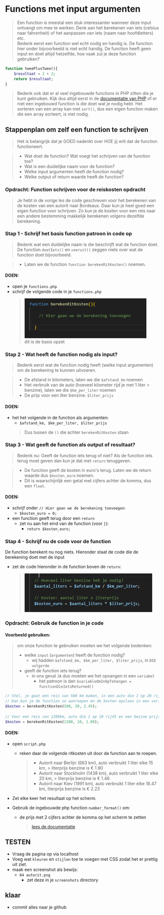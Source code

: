 
# Functions met input argumenten

> Een function is meestal een stuk interessanter wanneer deze input ontvangt om mee te werken.
Denk aan het berekenen van iets (celsius naar fahrenheit) of het aanpassen van iets (naam naar hoofdletters) etc.  
> Bedenk eerst een function wel echt nodig en handig is. De function hier  onder bijvoorbeeld is niet echt handig. De function heeft geen input en  doet altijd hetzelfde, hoe vaak zul je deze function gebruiken? 

```php
function tweePlusTwee(){
    $resultaat = 2 + 2;
    return $resultaat;
}
```

> Bedenk ook dat er al veel ingebouwde functions in PHP zitten die je kunt gebruiken. Kijk dus altijd eerst in de [documentatie van PHP](https://www.php.net/manual/en/funcref.php) of er niet een ingebouwd function is die doet wat je nodig hebt.
Het sorteren van een array kan met `sort()`, dus een eigen function maken die een array sorteert, is niet nodig.


## Stappenplan om zelf een function te schrijven

> Het is belangrijk dat je GOED nadenkt over HOE jij wilt dat de function functioneert.

> - Wat doet de function? Wat voegt het schrijven van de function toe?
> - Wat is een duidelijke naam voor de function?
> - Welke input argumenten heeft de function nodig?
> - Welke output of return waarde heeft de function? 

### Opdracht: Function schrijven voor de reiskosten opdracht

> Je hebt in de vorige les de code geschreven voor het berekenen van de kosten van een autorit naar Bordeaux.
Daar kun je heel goed een eigen function voor schrijven. Zo kun je de kosten voor een reis naar een andere bestemming makkelijk berekenen volgens dezelfde berekening.


### Stap 1 - Schrijf het basis function patroon in code op


> Bedenk wat een duidelijke naam is die beschrijft wat de function doet. De function `doetIets()` en `voeruit()` zeggen niets over wat de function doet bijvoorbeeld.   

> - Laten we de function `function berekenRitKosten()` noemen.

#### DOEN:

- open je `functions.php`
- schrijf de volgende code in je `functions.php`
  > ![](img/functionraamwerk.PNG)  
  > dit is de basis opzet

### Stap 2 - Wat heeft de function nodig als input?

> Bedenk eerst wat de function nodig heeft (welke input argumenten) om de berekening te kunnen uitvoeren.

> - De afstand in kilometers, laten we die `$afstand_km` noemen
> - Het verbruik van de auto (hoeveel kilometer rijd je met 1 liter > benzine), laten we die `$km_per_liter` noemen
> - De prijs voor een liter benzine: `$liter_prijs`

#### DOEN:
- het het volgende in de function als argumenten:
  - `$afstand_km, $km_per_liter, $liter_prijs`  
  > Dus tussen de `()` die achter `berekenRitKosten` staan

### Stap 3 - Wat geeft de function als output of resultaat?

> Bedenk nu: Geeft de function iets terug of niet? Als de function iets terug moet geven dan kun je dat met `return` teruggeven. 

> - De function geeft de kosten in euro's terug. Laten we de return waarde dus `$kosten_euro` noemen.
> - Dit is waarschijnlijk een getal met cijfers achter de komma, dus een `float`.

#### DOEN:

- schrijf onder `// Hier gaan we de berekening toevoegen`:
  - `$kosten_euro = 0;`
- een function geeft terug door een `return`
  - zet nu aan het eind van de function (voor `}`):
    - `return $kosten_euro;`

### Stap 4 - Schrijf nu de code voor de function

De function berekent nu nog niets. Hieronder staat de code die de berekening doet met de input

- zet de code hieronder in de function boven de `return`:
  >![](img/berekening.PNG)


### Opdracht: Gebruik de function in je code


#### Voorbeeld gebruiken:

> om onze function te gebruiken moeten we het volgende bedenken:
> - welke `input` (`argumenten`) heeft de function nodig?
>   - wij hadden `$afstand_km, $km_per_liter, $liter_prijs`, in `DIE volgorde`
> - geeft de function iets terug?
>   - in ons geval `JA` dus moeten we het opvangen in een `variabel`
>     - het patroon is dan `$variableOmInOpTeVangen = functionDieIetsReturned()`

```php
// Stel, je gaat een reis van 500 km maken, in een auto die 1 op 20 rijdt en een liter benzine kost € 2.45
// Dan kun je de function zo aanroepen en de kosten opslaan in een variabele
$kosten = berekenRitKosten(500, 20, 2.45);

// Voor een reis van 1200km, auto die 1 op 10 rijdt en een bezine prijs van 1.89
$kosten = berekenRitKosten(1200, 10, 1.89);

```

#### DOEN:


- open `script.php`
  - reken daar de volgende ritkosten uit door de function aan te roepen.

    > - Autorit naar Berlijn (663 km), auto verbruikt 1 liter elke 15 km, > literprijs benzine is € 1.90
    > - Autorit naar Stockholm (1438 km), auto verbruikt 1 liter elke 20 km, > literprijs benzine is € 1.46
    > - Autorit naar Kiev (1991 km), auto verbruikt 1 liter elke 18.47 km, literprijs benzine is € 2.23

- Zet elke keer het resultaat op het scherm. 
- Gebruik de ingebouwde php function `number_format()` om:
  - de prijs met 2 cijfers achter de komma op het scherm te zetten 
    > [lees de documentatie](https://www.php.net/manual/en/function.number-format)


## TESTEN

- Vraag de pagina op via localhost
- Voeg wat `kleuren` en `stijlen` toe te voegen met CSS zodat het er prettig uit ziet.
- maak een screenshot als bewijs:
  - `04 autorit.png`
    - zet deze in je `screenshots` directory
  

## klaar
- commit alles naar je github





